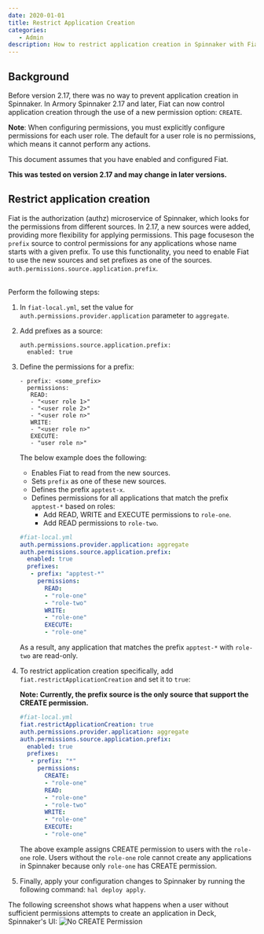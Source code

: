```yaml
---
date: 2020-01-01
title: Restrict Application Creation
categories:
   - Admin
description: How to restrict application creation in Spinnaker with Fiat Permissions
---
```


## Background

Before version 2.17, there was no way to prevent application creation in Spinnaker. In Armory Spinnaker 2.17 and later, Fiat can now control application creation through the use of a new permission option: `CREATE`.

**Note**: When configuring permissions, you must explicitly configure permissions for each user role. The default for a user role is no permissions, which means it cannot perform any actions.

This document assumes that you have enabled and configured Fiat.

**This was tested on version 2.17 and may change in later versions.**

## Restrict application creation

Fiat is the authorization (authz) microservice of Spinnaker, which looks for the permissions from different sources. In 2.17, a new sources were added, providing more flexibility for applying permissions. This page focuseson the `prefix` source to control permissions for any applications whose name starts with a given prefix. To use this functionality, you need to enable Fiat to use the new sources and set prefixes as one of the sources.  `auth.permissions.source.application.prefix`. <br><br>

Perform the following steps:

1. In `fiat-local.yml`, set the value for `auth.permissions.provider.application` parameter to `aggregate`.
2. Add prefixes as a source:

    ```
    auth.permissions.source.application.prefix:
      enabled: true
    ```
3. Define the permissions for a prefix:

    ```
    - prefix: <some_prefix>
      permissions:
       READ:
       - "<user role 1>"
       - "<user role 2>"
       - "<user role n>"
       WRITE:
       - "<user role n>"
       EXECUTE:
       - "user role n>"
   ```
    The below example does the following:
    * Enables Fiat to read from the new sources.
    * Sets `prefix` as one of these new sources.
    * Defines the prefix `apptest-x`.
    * Defines permissions for all applications that match the prefix `apptest-*` based on roles:
      * Add READ, WRITE and EXECUTE permissions to `role-one`.
      * Add READ permissions to `role-two`.

    ```yaml
    #fiat-local.yml
    auth.permissions.provider.application: aggregate
    auth.permissions.source.application.prefix:
      enabled: true
      prefixes:
       - prefix: "apptest-*"
         permissions:
           READ:
           - "role-one"
           - "role-two"
           WRITE:
           - "role-one"
           EXECUTE:
           - "role-one"
    ```

    As a result, any application that matches the prefix `apptest-*` with `role-two` are read-only.<br>

4. To restrict application creation specifically, add `fiat.restrictApplicationCreation` and set it to `true`:

    **Note: Currently, the prefix source is the only source that support the CREATE permission.**

    ```yaml
    #fiat-local.yml
    fiat.restrictApplicationCreation: true
    auth.permissions.provider.application: aggregate
    auth.permissions.source.application.prefix:
      enabled: true
      prefixes:
       - prefix: "*"
         permissions:
           CREATE:
           - "role-one"
           READ:
           - "role-one"
           - "role-two"
           WRITE:
           - "role-one"
           EXECUTE:
           - "role-one"
    ```

    The above example assigns CREATE permission to users with the `role-one` role. Users without the `role-one` role cannot create any applications in Spinnaker because only `role-one` has CREATE permission.

5. Finally, apply your configuration changes to Spinnaker by running the following command: `hal deploy apply`.

The following screenshot shows what happens when a user without sufficient permissions attempts to create an application in Deck, Spinnaker's UI:
![No CREATE Permission](/images/authz_create_permission.png)
